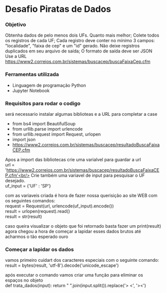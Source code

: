 # Desafio Piratas de Dados
### Objetivo
Obtenha dados de pelo menos dois UFs. Quanto mais melhor; Colete todos os registros de cada UF; Cada registro deve conter no mínimo 3 campos: "localidade", "faixa de cep" e um "id" gerado. Não deixe registros duplicados em seu arquivo de saída; O formato de saída deve ser JSON
Use a URL https://www2.correios.com.br/sistemas/buscacep/buscaFaixaCep.cfm 


### Ferramentas utilizada

* Linguagem de programação Python
* Jupyter Notebook

### Requisitos para rodar o codigo
será necessario instalar algumas biblioteas e a URL para completar a case

* from bs4 import BeautifulSoup
* from urllib.parse import urlencode
* from urllib.request import Request, urlopen
* import json
*  https://www2.correios.com.br/sistemas/buscacep/resultadoBuscaFaixaCEP.cfm

Apos a import das bibliotecas  crie uma varialvel para guardar a url<br/>
url = 'https://www2.correios.com.br/sistemas/buscacep/resultadoBuscaFaixaCEP.cfm'<br/>
Crie também  uma variavel de input para pesquisar o UF desejado.<br/>
uf_input = {'UF' : 'SP'}<br/>

com as variaveis criada é hora de fazer nossa querisição ao site WEB com os seguintes comandos:<br/>
request = Request(url, urlencode(uf_input).encode())<br/>
result = urlopen(request).read()<br/>
result = str(result)<br/>

caso queira visualizar o objeto que foi retornado basta fazer um print(result)<br/>
agora chegou a hora de começar a lapidar esses dados brutos até acharmos o tão esperado ouro <br/>

### Começar a lapidar os dados

vamos primeiro cuidart dos caracteres especiais com o seguinte comando:<br/>
result = bytes(result, 'utf-8').decode('unicode_escape')<br/>

após executar o comando vamos criar uma função para eliminar os espaços no objeto <br/>
def trata_dados(input):
    return " ".join(input.split()).replace('> <', '><')<br/>

